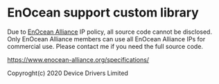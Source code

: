 # EnOcean support custom library

Due to [EnOcean Alliance](https://www.enocean-alliance.org/) IP policy,
all source code cannot be disclosed.
Only EnOcean Alliance members can use all EnOcean Alliance IPs for commercial use.
Please contact me if you need the full source code.

https://www.enocean-alliance.org/specifications/

Copyroght(c) 2020 Device Drivers Limited
